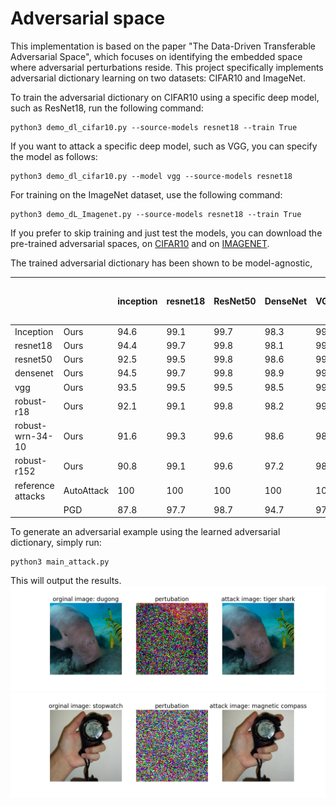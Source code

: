 # Adversarial space

This implementation is based on the paper "The Data-Driven Transferable Adversarial Space", which focuses on identifying the embedded space where adversarial perturbations reside. This project specifically implements adversarial dictionary learning on two datasets: CIFAR10 and ImageNet.

To train the adversarial dictionary on CIFAR10 using a specific deep model, such as ResNet18, run the following command:

```
python3 demo_dl_cifar10.py --source-models resnet18 --train True
```
If you want to attack a specific deep model, such as VGG, you can specify the model as follows:
```
python3 demo_dl_cifar10.py --model vgg --source-models resnet18
```
For training on the ImageNet dataset, use the following command:
```
python3 demo_dL_Imagenet.py --source-models resnet18 --train True
```
If you prefer to skip training and just test the models, you can download the pre-trained adversarial spaces, on [CIFAR10](https://) and on [IMAGENET](https://).


The trained adversarial dictionary has been shown to be model-agnostic, 


| |  | inception | resnet18 | ResNet50  | DenseNet | VGG | R-r18 | R-wrn-34-10 | R-r152 |
| -------- | -------- | -------- | -------- | -------- | -------- | -------- | -------- | -------- |  -------- | 
|Inception | Ours  | 94.6 | 99.1 | 99.7 | 98.3 | 99.1 | 20.7 | 19.9 | 18.7 | 
|resnet18 | Ours   | 94.4 | 99.7 | 99.8 | 98.1 | 99.2 | 21.7 | 20.3 | 20.3 | 
|resnet50 | Ours   | 92.5 | 99.5  | 99.8 | 98.6 | 99.1 | 22.0 | 18.2 | 19.3 |
|densenet | Ours   | 94.5 | 99.7 | 99.8 | 98.9 | 99.1 | 22.6 | 20.8 | 19.3 |
|vgg | Ours | 93.5 | 99.5 | 99.5 | 98.5 | 99.4 | 20.8 | 19.8 | 19.9 |
|robust-r18 | Ours  | 92.1 | 99.1 | 99.8 | 98.2 | 99.2 | 31.7 | 27.6 | 25.8 |
|robust-wrn-34-10 | Ours  | 91.6 | 99.3 | 99.6 | 98.6 | 98.7 | 29.7 | 28.0 | 25.2 |
|robust-r152 | Ours  | 90.8 | 99.1 | 99.6 | 97.2 | 98.3 | 31.5 | 27.3 | 27.4 |
| reference attacks| AutoAttack | 100 | 100 | 100 | 100 | 100 | 35 | 31.5 | 28.6|
|  | PGD | 87.8 | 97.7 | 98.7 | 94.7 | 97.2 | 29.5 | 26.2 | 24.2 |

To generate an adversarial example using the learned adversarial dictionary, simply run:
```
python3 main_attack.py
```
This will output the results.
![attack_samples_dugong](https://github.com/flavie-yuan-liu/Adversarial-Space/blob/main/attack_samples_dugong.png)
![attack_samples_watch](https://github.com/flavie-yuan-liu/Adversarial-Space/blob/main/attack_samples_watch.png)

